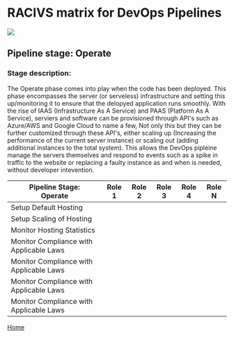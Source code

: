 # __RACIVS matrix for DevOps Pipelines__   

<img src="https://user-images.githubusercontent.com/10748736/112030685-6c81be80-8b32-11eb-94b8-c2c01b8f4581.png">

## __Pipeline stage:__  Operate  
### __Stage description:__  
The Operate phase comes into play when the code has been deployed. This phase encompasses the server (or serveless) infrastructure and setting this up/monitoring it to ensure that the delopyed application runs smoothly.
With the rise of IAAS (Infrastructure As A Service) and PAAS (Platform As A Service), serviers and software can be provisioned through API's such as Azure/AWS and Google Cloud to name a few, Not only this but they can be 
further customized through these API's, either scaling up (Increasing the performance of the current server instance) or scaling out (adding additional instances to the total system). 
This allows the DevOps pipleine manage the servers themselves and respond to events such as a spike in traffic to the website or replacing a faulty instance as and when is needed, without developer intevention.



| Pipeline Stage:<br>Operate  				| Role 1  | Role 2  | Role 3  | Role 4  | Role N  |
|-------------------------------------------|-------- |-------- |-------- |-------- |-------- |
| Setup Default Hosting        				|         |         |         |         |         |
| Setup Scaling of Hosting	   				|         |         |         |         |         |
| Monitor Hosting Statistics   				|         |         |         |         |         |
| Monitor Compliance with Applicable Laws 	|         |         |         |         |         |
| Monitor Compliance with Applicable Laws 	|         |         |         |         |         |
| Monitor Compliance with Applicable Laws 	|         |         |         |         |         |
| Monitor Compliance with Applicable Laws 	|         |         |         |         |         |
  
  
[Home](../index.md)  
